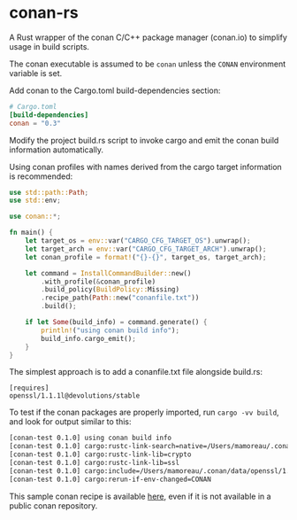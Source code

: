 # conan-rs

A Rust wrapper of the conan C/C++ package manager (conan.io) to simplify usage in build scripts.

The conan executable is assumed to be `conan` unless the `CONAN` environment variable is set.

Add conan to the Cargo.toml build-dependencies section:

```toml
# Cargo.toml
[build-dependencies]
conan = "0.3"
```

Modify the project build.rs script to invoke cargo and emit the conan build information automatically.

Using conan profiles with names derived from the cargo target information is recommended:

```rust
use std::path::Path;
use std::env;

use conan::*;

fn main() {
    let target_os = env::var("CARGO_CFG_TARGET_OS").unwrap();
    let target_arch = env::var("CARGO_CFG_TARGET_ARCH").unwrap();
    let conan_profile = format!("{}-{}", target_os, target_arch);

    let command = InstallCommandBuilder::new()
        .with_profile(&conan_profile)
        .build_policy(BuildPolicy::Missing)
        .recipe_path(Path::new("conanfile.txt"))
        .build();

    if let Some(build_info) = command.generate() {
        println!("using conan build info");
        build_info.cargo_emit();
    }
}
```

The simplest approach is to add a conanfile.txt file alongside build.rs:

```
[requires]
openssl/1.1.1l@devolutions/stable
```

To test if the conan packages are properly imported, run `cargo -vv build`, and look for output similar to this:

```bash
[conan-test 0.1.0] using conan build info
[conan-test 0.1.0] cargo:rustc-link-search=native=/Users/mamoreau/.conan/data/openssl/1.1.1l/devolutions/stable/package/ce597277d61571523403b5b500bda70acd77cd8a/lib
[conan-test 0.1.0] cargo:rustc-link-lib=crypto
[conan-test 0.1.0] cargo:rustc-link-lib=ssl
[conan-test 0.1.0] cargo:include=/Users/mamoreau/.conan/data/openssl/1.1.1l/devolutions/stable/package/ce597277d61571523403b5b500bda70acd77cd8a/include
[conan-test 0.1.0] cargo:rerun-if-env-changed=CONAN
```

This sample conan recipe is available [here](https://github.com/Devolutions/conan-public), even if it is not available in a public conan repository.
